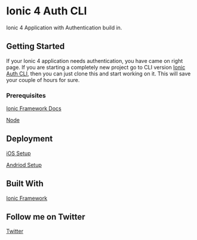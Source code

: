 # Ionic 4 Auth CLI

Ionic 4 Application with Authentication build in.

## Getting Started

If your Ionic 4 application needs authentication, you have came on right page. If you are starting a completely new project go to CLI version [Ionic Auth CLI](https://github.com/flicher-net/ionic-4-auth-cli), then you can just clone this and start working on it. This will save your couple of hours for sure.

### Prerequisites

[Ionic Framework Docs](https://ionicframework.com/docs/)

[Node](https://nodejs.org/)

## Deployment

[iOS Setup](https://ionicframework.com/docs/installation/ios)

[Andriod Setup](https://ionicframework.com/docs/installation/android)

## Built With

[Ionic Framework](https://ionicframework.com/)

## Follow me on Twitter

[Twitter](https://twitter.com/_varunverma)
